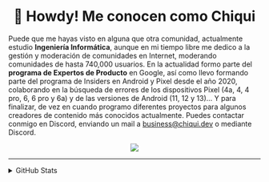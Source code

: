 
<h1 align="center">👋 Howdy! Me conocen como Chiqui</h1>

Puede que me hayas visto en alguna que otra comunidad, actualmente estudio **Ingeniería Informática**, aunque en mi tiempo libre me dedico a la gestión y moderación de comunidades en Internet, moderando comunidades de hasta 740,000 usuarios. En la actualidad formo parte del **programa de Expertos de Producto** en Google, así como llevo formando parte del programa de Insiders en Android y Pixel desde el año 2020, colaborando en la búsqueda de errores de los dispositivos Pixel (4a, 4, 4 pro, 6, 6 pro y 6a) y de las versiones de Android (11, 12 y 13)... Y para finalizar, de vez en cuando programo diferentes proyectos para algunos creadores de contenido más conocidos actualmente. Puedes contactar conmigo en Discord, enviando un mail a business@chiqui.dev o mediante Discord.
<p align="center">
  <a href="https://skillicons.dev">
    <img src="https://skillicons.dev/icons?i=git,kubernetes,docker,javascript,postgresql,html,python,aws,cloudflare,discord,gcp,linux,nodejs,powershell,raspberrypi" />
  </a>
</p>

---
<details>
<summary>GitHub Stats</summary>
<br>
 
![Metrics](https://metrics.lecoq.io/chiquidev?template=classic&base.repositories=0&base.metadata=0&languages=1&languages.colors=github&languages.threshold=0%25&config.timezone=Europe%2FMadrid&config.animated=true)
